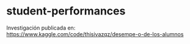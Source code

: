 # student-performances
Investigación publicada en: https://www.kaggle.com/code/thisivazqz/desempe-o-de-los-alumnos
